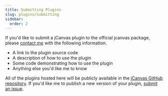 ```yaml
---
title: Submitting Plugins
slug: plugins/submitting
sidebar:
  order: 2
---
```


If you'd like to submit a jCanvas plugin to the official jcanvas package, please [contact me](/jcanvas/support/#contact-me) with the following information.

- A link to the plugin source code
- A description of how to use the plugin
- Some code demonstrating how to use the plugin
- Anything else you'd like me to know

All of the plugins hosted here will be publicly available in the [jCanvas GitHub repository](https://github.com/caleb531/jcanvas). If you'd like me to publish a new version of your plugin, [submit an issue](https://github.com/caleb531/jcanvas/issues).
